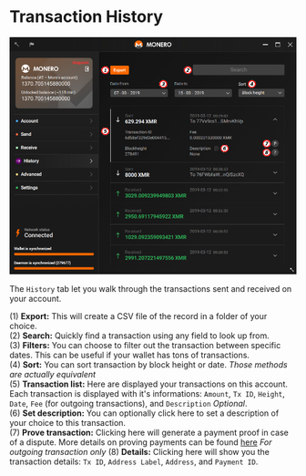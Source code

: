 # Transaction History
![history](media/black_history.png)

The `History` tab let you walk through the transactions sent and received on your account.

(1) **Export:** This will create a CSV file of the record in a folder of your choice.  
(2) **Search:** Quickly find a transaction using any field to look up from.  
(3) **Filters:** You can choose to filter out the transaction between specific dates. This can be useful if your wallet has tons of transactions.  
(4) **Sort:** You can sort transaction by block height or date. *Those methods are actually equivalent*  
(5) **Transaction list:** Here are displayed your transactions on this account. Each transaction is displayed with it's informations: `Amount`, `Tx ID`, `Height`, `Date`, `Fee` (for outgoing transactions), and `Description` *Optional*.  
(6) **Set description:** You can optionally click here to set a description of your choice to this transaction.  
(7) **Prove transaction:** Clicking here will generate a payment proof in case of a dispute. More details on proving payments can be found [here](https://getmonero.org/resources/user-guides/prove-payment.html) *For outgoing transaction only*
(8) **Details:** Clicking here will show you the transaction details: `Tx ID`, `Address Label`, `Address`, and `Payment ID`.
